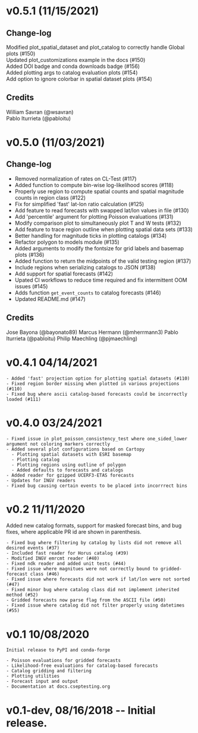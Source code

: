 # v0.5.1 (11/15/2021)

## Change-log
Modified plot_spatial_dataset and plot_catalog to correctly handle Global plots (#150)  
Updated plot_customizations example in the docs (#150)  
Added DOI badge and conda downloads badge (#156)  
Added plotting args to catalog evaluation plots (#154)  
Add option to ignore colorbar in spatial dataset plots (#154)

## Credits
William Savran (@wsavran)  
Pablo Iturrieta (@pabloitu)

# v0.5.0 (11/03/2021)

## Change-log
- Removed normalization of rates on CL-Test (#117)
- Added function to compute bin-wise log-likelihood scores (#118)
- Properly use region to compute spatial counts and spatial magnitude counts in region class (#122)
- Fix for simplified 'fast' lat-lon ratio calculation (#125)
- Add feature to read forecasts with swapped lat/lon values in file (#130)
- Add 'percentile' argument for plotting Poisson evaluations (#131)
- Modify comparison plot to simultaneously plot T and W tests (#132)
- Add feature to trace region outline when plotting spatial data sets (#133)
- Better handling for magnitude ticks in plotting catalogs (#134)
- Refactor polygon to models module (#135)
- Added arguments to modify the fontsize for grid labels and basemap plots (#136)
- Added function to return the midpoints of the valid testing region (#137)
- Include regions when serializing catalogs to JSON (#138)
- Add support for spatial forecasts (#142)
- Upated CI workflows to reduce time required and fix intermittent OOM issues (#145)
- Adds function `get_event_counts` to catalog forecasts (#146)
- Updated README.md (#147)

## Credits
Jose Bayona (@bayonato89)
Marcus Hermann (@mherrmann3)
Pablo Iturrieta (@pabloitu)
Philip Maechling (@pjmaechling)


# v0.4.1 04/14/2021
    - Added 'fast' projection option for plotting spatial datasets (#110)
    - Fixed region border missing when plotted in various projections (#110)
    - Fixed bug where ascii catalog-based forecasts could be incorrectly loaded (#111)

# v0.4.0 03/24/2021 
    - Fixed issue in plot_poisson_consistency_test where one_sided_lower argument not coloring markers correctly
    - Added several plot configurations based on Cartopy 
      - Plotting spatial datasets with ESRI basemap
      - Plotting catalog
      - Plotting regions using outline of polygon
      - Added defaults to forecasts and catalogs
    - Added reader for gzipped UCERF3-ETAS forecasts
    - Updates for INGV readers
    - Fixed bug causing certain events to be placed into incorrrect bins
      
# v0.2 11/11/2020
  Added new catalog formats, support for masked forecast bins, and bug fixes, where applicable PR id are shown in parenthesis.

    - Fixed bug where filtering by catalog by lists did not remove all desired events (#37)
    - Included fast reader for Horus catalog (#39)
    - Modified INGV emrcmt reader (#40)
    - Fixed ndk reader and added unit tests (#44)
    - Fixed issue where magnitues were not correctly bound to gridded-forecast class (#46)
    - Fixed issue where forecasts did not work if lat/lon were not sorted (#47)
    - Fixed minor bug where catalog class did not implement inherited method (#52)
    - Gridded forecasts now parse flag from the ASCII file (#50)
    - Fixed issue where catalog did not filter properly using datetimes (#55)
    


# v0.1 10/08/2020
    Initial release to PyPI and conda-forge

    - Poisson evaluations for gridded forecasts
    - Likelihood-free evaluations for catalog-based forecasts
    - Catalog gridding and filtering
    - Plotting utilities
    - Forecast input and output
    - Documentation at docs.cseptesting.org

# v0.1-dev, 08/16/2018 -- Initial release.

